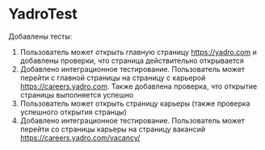 # YadroTest


Добавлены тесты:
1) Пользователь может открыть главную страницу https://yadro.com и добавлены проверки, что страница действительно открывается
2) Добавлено интеграционное тестирование. Пользователь может перейти с главной страницы на страницу с карьерой https://careers.yadro.com. Также добавлена проверка, что открытие страницы выполняется успешно
3) Пользователь может открыть страницу карьеры (также проверка успешного открытия странцы)
4) Добавлено интеграционное тестирование. Пользователь может перейти со страницы карьеры на страницу вакансий https://careers.yadro.com/vacancy/
